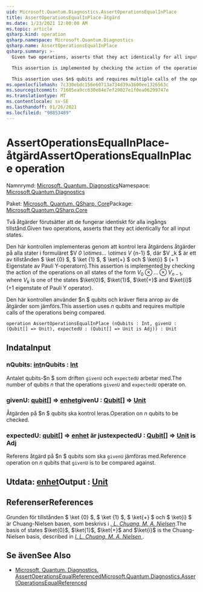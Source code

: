 ```yaml
---
uid: Microsoft.Quantum.Diagnostics.AssertOperationsEqualInPlace
title: AssertOperationsEqualInPlace-åtgärd
ms.date: 1/23/2021 12:00:00 AM
ms.topic: article
qsharp.kind: operation
qsharp.namespace: Microsoft.Quantum.Diagnostics
qsharp.name: AssertOperationsEqualInPlace
qsharp.summary: >-
  Given two operations, asserts that they act identically for all input states.

  This assertion is implemented by checking the action of the operations on all states of the form $V_0 \otimes ... \otimes V_{n-1}$, where $V_k$ is one of the states $\ket{0}$, $\ket{1}$, $\ket{+}$ and $\ket{i}$ (+1 eigenstate of Pauli Y operator).

  This assertion uses $n$ qubits and requires multiple calls of the operations being compared.
ms.openlocfilehash: 7c330ebdc156e60713a734d39a3600ee1326563c
ms.sourcegitcommit: 71605ea9cc630e84e7ef29027e1f0ea06299747e
ms.translationtype: MT
ms.contentlocale: sv-SE
ms.lasthandoff: 01/26/2021
ms.locfileid: "98853489"
---
```

# <a name="assertoperationsequalinplace-operation"></a><span data-ttu-id="9a598-102">AssertOperationsEqualInPlace-åtgärd</span><span class="sxs-lookup"><span data-stu-id="9a598-102">AssertOperationsEqualInPlace operation</span></span>

<span data-ttu-id="9a598-103">Namnrymd: [Microsoft. Quantum. Diagnostics](xref:Microsoft.Quantum.Diagnostics)</span><span class="sxs-lookup"><span data-stu-id="9a598-103">Namespace: [Microsoft.Quantum.Diagnostics](xref:Microsoft.Quantum.Diagnostics)</span></span>

<span data-ttu-id="9a598-104">Paket: [Microsoft. Quantum. QSharp. Core](https://nuget.org/packages/Microsoft.Quantum.QSharp.Core)</span><span class="sxs-lookup"><span data-stu-id="9a598-104">Package: [Microsoft.Quantum.QSharp.Core](https://nuget.org/packages/Microsoft.Quantum.QSharp.Core)</span></span>


<span data-ttu-id="9a598-105">Två åtgärder förutsätter att de fungerar identiskt för alla ingångs tillstånd.</span><span class="sxs-lookup"><span data-stu-id="9a598-105">Given two operations, asserts that they act identically for all input states.</span></span>

<span data-ttu-id="9a598-106">Den här kontrollen implementeras genom att kontrol lera åtgärdens åtgärder på alla stater i formuläret $V _0 \otimes... \otimes V_ {n-1} $, där $V _k $ är ett av tillstånden $ \ket {0} $, $ \ket {1} $, $ \ket{+} $ och $ \ket{i} $ (+ 1 Eigenstate av Pauli Y-operatorn).</span><span class="sxs-lookup"><span data-stu-id="9a598-106">This assertion is implemented by checking the action of the operations on all states of the form $V_0 \otimes ... \otimes V_{n-1}$, where $V_k$ is one of the states $\ket{0}$, $\ket{1}$, $\ket{+}$ and $\ket{i}$ (+1 eigenstate of Pauli Y operator).</span></span>

<span data-ttu-id="9a598-107">Den här kontrollen använder $n $ qubits och kräver flera anrop av de åtgärder som jämförs.</span><span class="sxs-lookup"><span data-stu-id="9a598-107">This assertion uses $n$ qubits and requires multiple calls of the operations being compared.</span></span>

```qsharp
operation AssertOperationsEqualInPlace (nQubits : Int, givenU : (Qubit[] => Unit), expectedU : (Qubit[] => Unit is Adj)) : Unit
```


## <a name="input"></a><span data-ttu-id="9a598-108">Indata</span><span class="sxs-lookup"><span data-stu-id="9a598-108">Input</span></span>

### <a name="nqubits--int"></a><span data-ttu-id="9a598-109">nQubits: [int](xref:microsoft.quantum.lang-ref.int)</span><span class="sxs-lookup"><span data-stu-id="9a598-109">nQubits : [Int](xref:microsoft.quantum.lang-ref.int)</span></span>

<span data-ttu-id="9a598-110">Antalet qubits-$n $ som driften `givenU` och `expectedU` arbetar med.</span><span class="sxs-lookup"><span data-stu-id="9a598-110">The number of qubits $n$ that the operations `givenU` and `expectedU` operate on.</span></span>


### <a name="givenu--qubit--unit"></a><span data-ttu-id="9a598-111">givenU: [qubit](xref:microsoft.quantum.lang-ref.qubit)[] => [enhet](xref:microsoft.quantum.lang-ref.unit)</span><span class="sxs-lookup"><span data-stu-id="9a598-111">givenU : [Qubit](xref:microsoft.quantum.lang-ref.qubit)[] => [Unit](xref:microsoft.quantum.lang-ref.unit)</span></span> 

<span data-ttu-id="9a598-112">Åtgärden på $n $ qubits ska kontrol leras.</span><span class="sxs-lookup"><span data-stu-id="9a598-112">Operation on $n$ qubits to be checked.</span></span>


### <a name="expectedu--qubit--unit--is-adj"></a><span data-ttu-id="9a598-113">expectedU: [qubit](xref:microsoft.quantum.lang-ref.qubit)[] => [enhet](xref:microsoft.quantum.lang-ref.unit)  är just</span><span class="sxs-lookup"><span data-stu-id="9a598-113">expectedU : [Qubit](xref:microsoft.quantum.lang-ref.qubit)[] => [Unit](xref:microsoft.quantum.lang-ref.unit)  is Adj</span></span>

<span data-ttu-id="9a598-114">Referens åtgärd på $n $ qubits som ska `givenU` jämföras med.</span><span class="sxs-lookup"><span data-stu-id="9a598-114">Reference operation on $n$ qubits that `givenU` is to be compared against.</span></span>



## <a name="output--unit"></a><span data-ttu-id="9a598-115">Utdata: [enhet](xref:microsoft.quantum.lang-ref.unit)</span><span class="sxs-lookup"><span data-stu-id="9a598-115">Output : [Unit](xref:microsoft.quantum.lang-ref.unit)</span></span>



## <a name="references"></a><span data-ttu-id="9a598-116">Referenser</span><span class="sxs-lookup"><span data-stu-id="9a598-116">References</span></span>

<span data-ttu-id="9a598-117">Grunden för tillstånden $ \ket {0} $, $ \ket {1} $, $ \ket{+} $ och $ \ket{i} $ är Chuang-Nielsen basen, som beskrivs i [ *. L. Chuang, M. A. Nielsen*](https://arxiv.org/abs/quant-ph/9610001).</span><span class="sxs-lookup"><span data-stu-id="9a598-117">The basis of states $\ket{0}$, $\ket{1}$, $\ket{+}$ and $\ket{i}$ is the Chuang-Nielsen basis, described in [ *I. L. Chuang, M. A. Nielsen* ](https://arxiv.org/abs/quant-ph/9610001).</span></span>

## <a name="see-also"></a><span data-ttu-id="9a598-118">Se även</span><span class="sxs-lookup"><span data-stu-id="9a598-118">See Also</span></span>

- [<span data-ttu-id="9a598-119">Microsoft. Quantum. Diagnostics. AssertOperationsEqualReferenced</span><span class="sxs-lookup"><span data-stu-id="9a598-119">Microsoft.Quantum.Diagnostics.AssertOperationsEqualReferenced</span></span>](xref:Microsoft.Quantum.Diagnostics.AssertOperationsEqualReferenced)